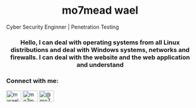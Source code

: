<h1 align="center">mo7mead wael</h1>
<p aling="left">Cyber Security Enginner | Penetration Testing </p>
<h3 align="center">Hello, I can deal with operating systems from all Linux distributions and deal with Windows systems, networks and firewalls. I can deal with the website and the web application and understand</h3>

<h3 align="left">Connect with me:</h3>
<p align="left">
<a href="https://twitter.com/mwael34091651" target="blank"><img align="center" src="https://raw.githubusercontent.com/rahuldkjain/github-profile-readme-generator/master/src/images/icons/Social/twitter.svg" alt="mwael34091651" height="30" width="40" /></a>
<a href="https://linkedin.com/in/mo7mead-wael-210875218/" target="blank"><img align="center" src="https://raw.githubusercontent.com/rahuldkjain/github-profile-readme-generator/master/src/images/icons/Social/linked-in-alt.svg" alt="mo7mead-wael-210875218/" height="30" width="40" /></a>
<a href="https://www.youtube.com/c/@mo7meadwael" target="blank"><img align="center" src="https://raw.githubusercontent.com/rahuldkjain/github-profile-readme-generator/master/src/images/icons/Social/youtube.svg" alt="@mo7meadwael" height="30" width="40" /></a>
</p>
 

